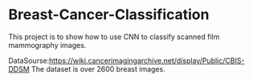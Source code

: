 # Breast-Cancer-Classification
This project is to show how to use CNN to classify scanned film mammography images.

DataSourse:https://wiki.cancerimagingarchive.net/display/Public/CBIS-DDSM
The dataset is over 2600 breast images.
